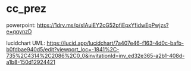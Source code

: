 # cc_prez
powerpoint:
https://1drv.ms/p/s!AuiEY2cG52pfiEpxYfidwEpPwjzs?e=qqynzD

lucidchart UML:
https://lucid.app/lucidchart/7a407e46-f163-4d0c-bafb-b0fdbae940d5/edit?viewport_loc=-1841%2C-735%2C4314%2C2086%2C0_0&invitationId=inv_ed32e365-a2b1-408d-a1b8-150d12924421

